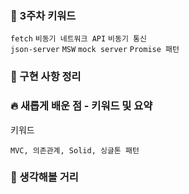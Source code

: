 ### **🔑 3주차 키워드**

`fetch` `비동기 네트워크 API` `비동기 통신`  
`json-server` `MSW` `mock server` `Promise 패턴`

### **📰 구현 사항 정리**


### **🔥 새롭게 배운 점 - 키워드 및 요약**

키워드
```
MVC, 의존관계, Solid, 싱글톤 패턴
```

### **🤔 생각해볼 거리**
